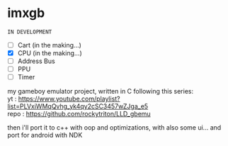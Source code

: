 # imxgb
`IN DEVELOPMENT` <BR>
- [ ] Cart (in the making...)
- [x] CPU (in the making...)
- [ ] Address Bus
- [ ] PPU
- [ ] Timer

my gameboy emulator project, written in C following this series: <br>
yt : https://www.youtube.com/playlist?list=PLVxiWMqQvhg_yk4qy2cSC3457wZJga_e5 <br>
repo : https://github.com/rockytriton/LLD_gbemu <br>

then i'll port it to c++ with oop and optimizations, with also some ui... and port for android with NDK
